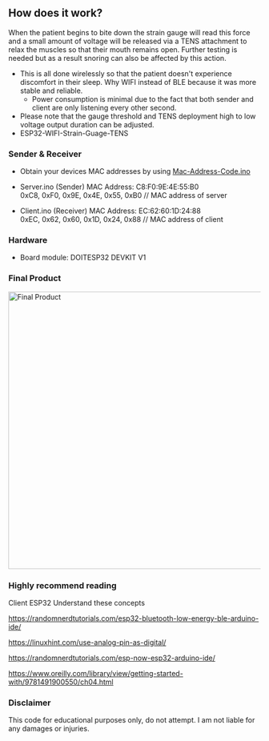 ## How does it work?
  
When the patient begins to bite down the strain gauge will read this force and a small amount of voltage will be released via a TENS attachment to relax the muscles so that their mouth remains open. Further testing is needed but as a result snoring can also be affected by this action. 

- This is all done wirelessly so that the patient doesn't experience discomfort in their sleep. Why WIFI instead of BLE because it was more stable and reliable. 
  - Power consumption is minimal due to the fact that both sender and client are only listening every other second.
- Please note that the gauge threshold and TENS deployment high to low voltage output duration can be adjusted.
- ESP32-WIFI-Strain-Guage-TENS
  
### Sender & Receiver
- Obtain your devices MAC addresses by using [Mac-Address-Code.ino](https://github.com/Ounceleopard/Stop-Teeth-Grinding/blob/0793f728ac65816c50a5f721e32866592153aeb7/Mac-Address-Code.ino)
- Server.ino (Sender)
MAC Address: C8:F0:9E:4E:55:B0  
0xC8, 0xF0, 0x9E, 0x4E, 0x55, 0xB0 // MAC address of server 
 
- Client.ino (Receiver)
MAC Address: EC:62:60:1D:24:88    
0xEC, 0x62, 0x60, 0x1D, 0x24, 0x88 // MAC address of client

### Hardware 
- Board module: DOITESP32 DEVKIT V1 

### Final Product
<img width="554" alt="Final Product" src="https://github.com/Ounceleopard/ESP32-Wireless-Modules-StrainGuage-Tensor/assets/40043757/5414573e-500d-4b56-825f-93d8fbc72c36">

### Highly recommend reading
Client ESP32 Understand these concepts

https://randomnerdtutorials.com/esp32-bluetooth-low-energy-ble-arduino-ide/

https://linuxhint.com/use-analog-pin-as-digital/

https://randomnerdtutorials.com/esp-now-esp32-arduino-ide/

https://www.oreilly.com/library/view/getting-started-with/9781491900550/ch04.html

### Disclaimer
This code for educational purposes only, do not attempt. I am not liable for any damages or injuries.
